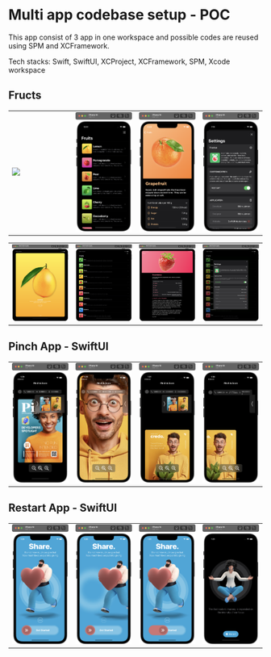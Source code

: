 # Multi app codebase setup - POC
This app consist of 3 app in one workspace and possible codes are reused using SPM and XCFramework.


Tech stacks: Swift, SwiftUI, XCProject, XCFramework, SPM, Xcode workspace

## Fructs

<table>
<td width="25%">
<img src="assets/fructus-app/animation.gif"></img>
</td>
<td width="25%">
<img src="assets/fructus-app/2.png"></img>
</td>
<td width="25%">
<img src="assets/fructus-app/3.png"></img>
</td>
<td width="25%">
<img src="assets/fructus-app/4.png"></img>
</td>
</tr>
</table>

<table>
<td width="25%">
<img src="assets/fructus-app/ipad/1.png"></img>
</td>
<td width="25%">
<img src="assets/fructus-app/ipad/2.png"></img>
</td>
<td width="25%">
<img src="assets/fructus-app/ipad/3.png"></img>
</td>
<td width="25%">
<img src="assets/fructus-app/ipad/4.png"></img>
</td>
</tr>
</table>

## Pinch App - SwiftUI

<table>
<td width="25%">
<img src="assets/pinch-app/1.png"></img>
</td>
<td width="25%">
<img src="assets/pinch-app/2.png"></img>
</td>
<td width="25%">
<img src="assets/pinch-app/3.png"></img>
</td>
<td width="25%">
<img src="assets/pinch-app/4.png"></img>
</td>
</tr>
</table>


## Restart App - SwiftUI

<table>
<td width="25%">
<img src="assets/restart-app/1.png"></img>
</td>
<td width="25%">
<img src="assets/restart-app/2.png"></img>
</td>
<td width="25%">
<img src="assets/restart-app/3.png"></img>
</td>
<td width="25%">
<img src="assets/restart-app/4.png"></img>
</td>
</tr>
</table>
